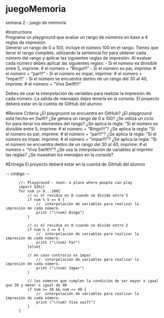 # juegoMemoria
semana 2 - juego de memoria

#Instructions<br>
Programa un playground que evalúe un rango de números en base a 4 reglas de impresión.<br>
Generar un rango de 0 a 100, incluye el número 100 en el rango.</n>
Tienes que iterar el rango completo, utilizando la sentencia for para obtener cada número del rango y aplicar las siguientes reglas de impresión.</n>
Al evaluar cada número debes aplicar las siguientes reglas:</n>
          - Si el número es divisible entre 5, imprime: # el número  + “Bingo!!!”</n>
          - Si el número es par, imprime: # el número + “par!!!”</n>
          - Si el número es impar, imprime: # el número + “impar!!!”</n>
          - Si el número se encuentra dentro de un rango del 30 al 40, imprime: # el número +  “Viva Swift!!!”</n></n>

Debes de usar la interpolación de variables para realizar la impresión de cada número.</n>
La salida de mensajes dejes tenerla en la consola.</n>
El proyecto deberá estar en la cuenta de GitHub del alumno</n></n>


#Review Criteria</n>
¿El playground se encuentra en GitHub?</n>
¿El playground está hecho en Swift?</n>
¿Se genera un rango de 0 a 100?</n>
¿Se utiliza un ciclo for para iterar los elementos del rango?</n>
¿Se aplica la regla: “Si el número es divisible entre 5, imprime: # el número  + “Bingo!!!”?</n>
¿Se aplica la regla: “Si el número es par, imprime: # el número + “par!!!”?</n>
¿Se aplica la regla: “Si el número es impar, imprime: # el número + “impar!!!”?</n>
¿Se aplica la regla: “Si el número se encuentra dentro de un rango del 30 al 40, imprime: # el número +  “Viva Swift!!!”?</n>
¿Se usa la interpolación de variables al imprimir las reglas?</n>
¿Se muestran los mensajes en la consola?</n></n>

#Entrega</n>
El proyecto deberá estar en la cuenta de GitHub del alumno</n>


</n>-- código --</n>

          //: Playground - noun: a place where people can play
          import UIKit
          for num in 0...100{
              // si el residuo es 0 cuando se divide entre 5
              if num % 5 == 0 {
                  //  interpolación de variables para realizar la impresión de cada número.
                  print ("\(num) Bingo")
              }

              // si el residuo es 0 cuando se divide entre 2
              if num % 2 == 0 {
                  //  interpolación de variables para realizar la impresión de cada número.
                  print ("\(num) Par")
              }else{

              // en caso contrario es impar
                  //  interpolación de variables para realizar la impresión de cada número.
                  print ("\(num) Impar")
              }

              // los números que cumplen la condición de ser mayor o igual que 30 y menor o igual de 40
              if num >= 30 && num <= 40 {
                  //  interpolación de variables para realizar la impresión de cada número.
                  print ("\(num) Viva swift")
              }
          }
